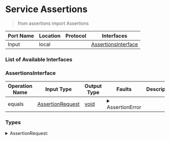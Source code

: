 # Service Assertions

> from assertions import Assertions

| Port Name | Location | Protocol | Interfaces |
| --- | --- | --- | --- |
| Input | local | | <a href='#AssertionsInterface'>AssertionsInterface</a> |

### List of Available Interfaces

### AssertionsInterface

| Operation Name | Input Type | Output Type | Faults | Description |
| --- | --- | --- | --- | --- |
| equals | <a href="#AssertionRequest">AssertionRequest</a> | <a href='#void'>void</a> | <details><summary>AssertionError</summary>string)</details> |  |


### Types

<details>
<summary><span id="AssertionRequest">AssertionRequest: 
</span>
</summary>

##### Type Declaration
<pre>
void &#123;
&nbsp;&nbsp;actual[1,1]: undefined // 
&nbsp;&nbsp;expected[1,1]: undefined // 
&#125;
</pre>
</details>
